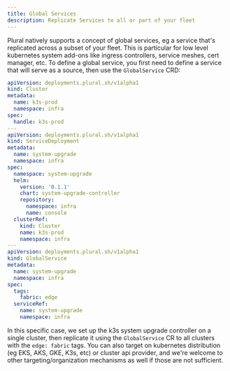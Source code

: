 ```yaml
---
title: Global Services
description: Replicate Services to all or part of your fleet
---
```


Plural natively supports a concept of global services, eg a service that's replicated across a subset of your fleet. This is particular for low level kubernetes system add-ons like ingress controllers, service meshes, cert manager, etc. To define a global service, you first need to define a service that will serve as a source, then use the `GlobalService` CRD:

```yaml
apiVersion: deployments.plural.sh/v1alpha1
kind: Cluster
metadata:
  name: k3s-prod
  namespace: infra
spec:
  handle: k3s-prod
---
apiVersion: deployments.plural.sh/v1alpha1
kind: ServiceDeployment
metadata:
  name: system-upgrade
  namespace: infra
spec:
  namespace: system-upgrade
  helm:
    version: '0.1.1'
    chart: system-upgrade-controller
    repository:
      namespace: infra
      name: console
  clusterRef:
    kind: Cluster
    name: k3s-prod
    namespace: infra
---
apiVersion: deployments.plural.sh/v1alpha1
kind: GlobalService
metadata:
  name: system-upgrade
  namespace: infra
spec:
  tags:
    fabric: edge
  serviceRef:
    name: system-upgrade
    namespace: infra
```

In this specific case, we set up the k3s system upgrade controller on a single cluster, then replicate it using the `GlobalService` CR to all clusters with the `edge: fabric` tags. You can also target on kubernetes distribution (eg EKS, AKS, GKE, K3s, etc) or cluster api provider, and we're welcome to other targeting/organization mechanisms as well if those are not sufficient.
